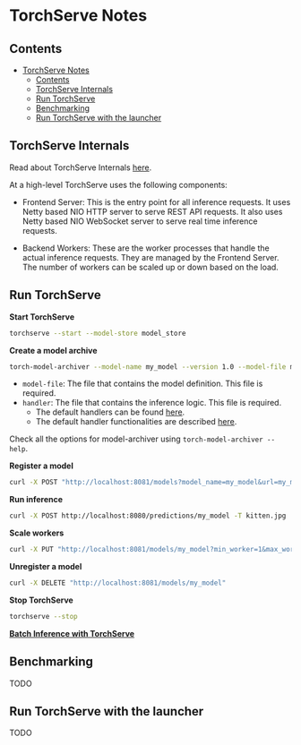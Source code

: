 # TorchServe Notes

## Contents
- [TorchServe Notes](#torchserve-notes)
  - [Contents](#contents)
  - [TorchServe Internals](#torchserve-internals)
  - [Run TorchServe](#run-torchserve)
  - [Benchmarking](#benchmarking)
  - [Run TorchServe with the launcher](#run-torchserve-with-the-launcher)

## TorchServe Internals
Read about TorchServe Internals [here](https://github.com/ankit-iitb/serve/blob/release_0.6.1/docs/internals.md).

At a high-level TorchServe uses the following components:
- Frontend Server: This is the entry point for all inference requests. It uses Netty based NIO HTTP server to serve REST API requests. It also uses Netty based NIO WebSocket server to serve real time inference requests.

- Backend Workers: These are the worker processes that handle the actual inference requests. They are managed by the Frontend Server. The number of workers can be scaled up or down based on the load.

## Run TorchServe

**Start TorchServe**

```bash
torchserve --start --model-store model_store
```

**Create a model archive**

```bash
torch-model-archiver --model-name my_model --version 1.0 --model-file model.py --serialized-file model.pth --handler handler.py --extra-files index_to_name.json
```
- `model-file`: The file that contains the model definition. This file is required.
- `handler`: The file that contains the inference logic. This file is required. 
  - The default handlers can be found [here](https://github.com/ankit-iitb/serve/tree/release_0.6.1/ts/torch_handler).
  - The default handler functionalities are described [here](https://github.com/ankit-iitb/serve/blob/release_0.6.1/docs/default_handlers.md).

Check all the options for model-archiver using `torch-model-archiver --help`.

**Register a model**

```bash
curl -X POST "http://localhost:8081/models?model_name=my_model&url=my_model.mar&initial_workers=1&synchronous=true"
```

**Run inference**

```bash
curl -X POST http://localhost:8080/predictions/my_model -T kitten.jpg
```

**Scale workers**

```bash
curl -X PUT "http://localhost:8081/models/my_model?min_worker=1&max_worker=5&synchronous=true"
```

**Unregister a model**

```bash
curl -X DELETE "http://localhost:8081/models/my_model"
```

**Stop TorchServe**

```bash
torchserve --stop
```

[**Batch Inference with TorchServe**](https://github.com/ankit-iitb/serve/blob/release_0.6.1/docs/batch_inference_with_ts.md)

## Benchmarking
TODO

## Run TorchServe with the launcher
TODO